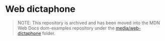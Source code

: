 # Web dictaphone

> NOTE: This repository is archived and has been moved into the MDN Web Docs dom-examples repository under the [media/web-dictaphone](https://github.com/mdn/dom-examples) folder.
